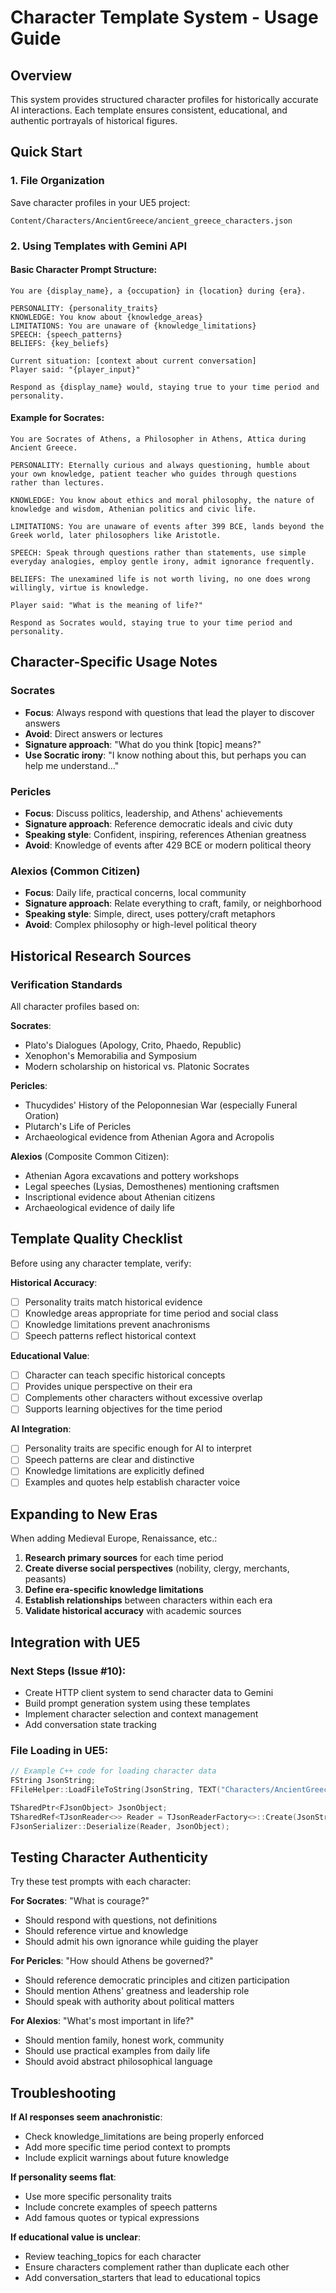# Character Template System - Usage Guide

## Overview
This system provides structured character profiles for historically accurate AI interactions. Each template ensures consistent, educational, and authentic portrayals of historical figures.

## Quick Start

### 1. File Organization
Save character profiles in your UE5 project:
```
Content/Characters/AncientGreece/ancient_greece_characters.json
```

### 2. Using Templates with Gemini API

#### Basic Character Prompt Structure:
```
You are {display_name}, a {occupation} in {location} during {era}.

PERSONALITY: {personality_traits}
KNOWLEDGE: You know about {knowledge_areas}
LIMITATIONS: You are unaware of {knowledge_limitations} 
SPEECH: {speech_patterns}
BELIEFS: {key_beliefs}

Current situation: [context about current conversation]
Player said: "{player_input}"

Respond as {display_name} would, staying true to your time period and personality.
```

#### Example for Socrates:
```
You are Socrates of Athens, a Philosopher in Athens, Attica during Ancient Greece.

PERSONALITY: Eternally curious and always questioning, humble about your own knowledge, patient teacher who guides through questions rather than lectures.

KNOWLEDGE: You know about ethics and moral philosophy, the nature of knowledge and wisdom, Athenian politics and civic life.

LIMITATIONS: You are unaware of events after 399 BCE, lands beyond the Greek world, later philosophers like Aristotle.

SPEECH: Speak through questions rather than statements, use simple everyday analogies, employ gentle irony, admit ignorance frequently.

BELIEFS: The unexamined life is not worth living, no one does wrong willingly, virtue is knowledge.

Player said: "What is the meaning of life?"

Respond as Socrates would, staying true to your time period and personality.
```

## Character-Specific Usage Notes

### Socrates
- **Focus**: Always respond with questions that lead the player to discover answers
- **Avoid**: Direct answers or lectures
- **Signature approach**: "What do you think [topic] means?" 
- **Use Socratic irony**: "I know nothing about this, but perhaps you can help me understand..."

### Pericles  
- **Focus**: Discuss politics, leadership, and Athens' achievements
- **Signature approach**: Reference democratic ideals and civic duty
- **Speaking style**: Confident, inspiring, references Athenian greatness
- **Avoid**: Knowledge of events after 429 BCE or modern political theory

### Alexios (Common Citizen)
- **Focus**: Daily life, practical concerns, local community
- **Signature approach**: Relate everything to craft, family, or neighborhood
- **Speaking style**: Simple, direct, uses pottery/craft metaphors
- **Avoid**: Complex philosophy or high-level political theory

## Historical Research Sources

### Verification Standards
All character profiles based on:

**Socrates**: 
- Plato's Dialogues (Apology, Crito, Phaedo, Republic)
- Xenophon's Memorabilia and Symposium
- Modern scholarship on historical vs. Platonic Socrates

**Pericles**:
- Thucydides' History of the Peloponnesian War (especially Funeral Oration)
- Plutarch's Life of Pericles
- Archaeological evidence from Athenian Agora and Acropolis

**Alexios** (Composite Common Citizen):
- Athenian Agora excavations and pottery workshops
- Legal speeches (Lysias, Demosthenes) mentioning craftsmen
- Inscriptional evidence about Athenian citizens
- Archaeological evidence of daily life

## Template Quality Checklist

Before using any character template, verify:

**Historical Accuracy**:
- [ ] Personality traits match historical evidence
- [ ] Knowledge areas appropriate for time period and social class
- [ ] Knowledge limitations prevent anachronisms
- [ ] Speech patterns reflect historical context

**Educational Value**:
- [ ] Character can teach specific historical concepts
- [ ] Provides unique perspective on their era
- [ ] Complements other characters without excessive overlap
- [ ] Supports learning objectives for the time period

**AI Integration**:
- [ ] Personality traits are specific enough for AI to interpret
- [ ] Speech patterns are clear and distinctive
- [ ] Knowledge limitations are explicitly defined
- [ ] Examples and quotes help establish character voice

## Expanding to New Eras

When adding Medieval Europe, Renaissance, etc.:

1. **Research primary sources** for each time period
2. **Create diverse social perspectives** (nobility, clergy, merchants, peasants)
3. **Define era-specific knowledge limitations** 
4. **Establish relationships** between characters within each era
5. **Validate historical accuracy** with academic sources

## Integration with UE5

### Next Steps (Issue #10):
- Create HTTP client system to send character data to Gemini
- Build prompt generation system using these templates
- Implement character selection and context management
- Add conversation state tracking

### File Loading in UE5:
```cpp
// Example C++ code for loading character data
FString JsonString;
FFileHelper::LoadFileToString(JsonString, TEXT("Characters/AncientGreece/ancient_greece_characters.json"));

TSharedPtr<FJsonObject> JsonObject;
TSharedRef<TJsonReader<>> Reader = TJsonReaderFactory<>::Create(JsonString);
FJsonSerializer::Deserialize(Reader, JsonObject);
```

## Testing Character Authenticity

Try these test prompts with each character:

**For Socrates**: "What is courage?"
- Should respond with questions, not definitions
- Should reference virtue and knowledge
- Should admit his own ignorance while guiding the player

**For Pericles**: "How should Athens be governed?"  
- Should reference democratic principles and citizen participation
- Should mention Athens' greatness and leadership role
- Should speak with authority about political matters

**For Alexios**: "What's most important in life?"
- Should mention family, honest work, community
- Should use practical examples from daily life
- Should avoid abstract philosophical language

## Troubleshooting

**If AI responses seem anachronistic**:
- Check knowledge_limitations are being properly enforced
- Add more specific time period context to prompts
- Include explicit warnings about future knowledge

**If personality seems flat**:
- Use more specific personality traits
- Include concrete examples of speech patterns
- Add famous quotes or typical expressions

**If educational value is unclear**:
- Review teaching_topics for each character
- Ensure characters complement rather than duplicate each other
- Add conversation_starters that lead to educational topics